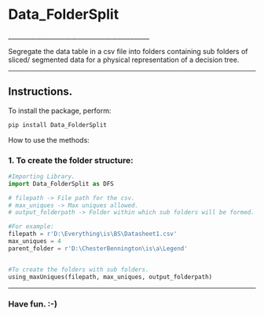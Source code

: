 <h1>Data_FolderSplit</h1>   
_____________________________________________  

Segregate the data table in a csv file into folders containing sub folders of sliced/ segmented data for a physical representation of a decision tree.


_____________________________________________

<h2>Instructions.</h2>  

To install the package, perform:  

```python
pip install Data_FolderSplit
```
 
How to use the methods:  

<h3>1. To create the folder structure:  </h3>

```python
#Importing Library.
import Data_FolderSplit as DFS

# filepath -> File path for the csv.
# max_uniques -> Max uniques allowed.
# output_folderpath -> Folder within which sub folders will be formed.

#For example:
filepath = r'D:\Everything\is\BS\Datasheet1.csv'
max_uniques = 4
parent_folder = r'D:\ChesterBennington\is\a\Legend'


#To create the folders with sub folders.
using_maxUniques(filepath, max_uniques, output_folderpath)
```


_____________________________________________

<h3>Have fun. :-) </h3>